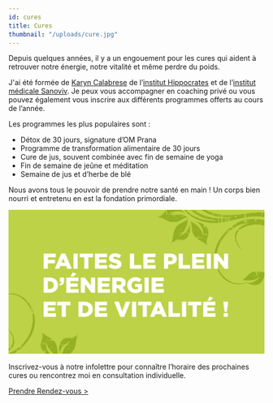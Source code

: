 ```yaml
---
id: cures
title: Cures
thumbnail: "/uploads/cure.jpg"
---
```


Depuis quelques années, il y a un engouement pour les cures qui aident à retrouver notre énergie, notre vitalité et même perdre du poids.

J'ai été formée de [Karyn Calabrese](https://karynraw.com/) de l’[institut Hippocrates](https://instituthippocrates.com/) et de l’[institut médicale Sanoviv](https://www.sanoviv.com/). Je peux vous accompagner en coaching privé ou vous pouvez également vous inscrire aux différents programmes offerts au cours de l’année.

Les programmes les plus populaires sont :

- Détox de 30 jours, signature d’OM Prana
- Programme de transformation alimentaire de 30 jours
- Cure de jus, souvent combinée avec fin de semaine de yoga
- Fin de semaine de jeûne et méditation
- Semaine de jus et d’herbe de blé

Nous avons tous le pouvoir de prendre notre santé en main ! Un corps bien nourri et entretenu en est la fondation primordiale.

![Faites le plein d'énergie et de vitalité](/uploads/Plein_Energie_Vitalite.jpg)

Inscrivez-vous à notre infolettre pour connaître l’horaire des prochaines cures ou rencontrez moi en consultation individuelle.

[Prendre Rendez-vous >](https://www.gorendezvous.com/homepage/111690)
